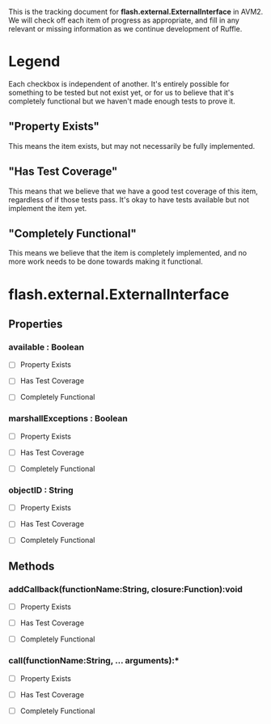 This is the tracking document for **flash.external.ExternalInterface** in AVM2. We will check off each item of progress as appropriate, and fill in any relevant or missing information as we continue development of Ruffle.
# Legend

Each checkbox is independent of another. It's entirely possible for something to be tested but not exist yet, or for us to believe that it's completely functional but we haven't made enough tests to prove it.
## "Property Exists"

This means the item exists, but may not necessarily be fully implemented.
## "Has Test Coverage"

This means that we believe that we have a good test coverage of this item, regardless of if those tests pass. It's okay to have tests available but not implement the item yet.
## "Completely Functional"

This means we believe that the item is completely implemented, and no more work needs to be done towards making it functional.
# flash.external.ExternalInterface
## Properties
### available : Boolean

* [ ] Property Exists

* [ ] Has Test Coverage

* [ ] Completely Functional


### marshallExceptions : Boolean

* [ ] Property Exists

* [ ] Has Test Coverage

* [ ] Completely Functional


### objectID : String

* [ ] Property Exists

* [ ] Has Test Coverage

* [ ] Completely Functional


## Methods
### addCallback(functionName:String, closure:Function):void

* [ ] Property Exists

* [ ] Has Test Coverage

* [ ] Completely Functional


### call(functionName:String, ... arguments):*

* [ ] Property Exists

* [ ] Has Test Coverage

* [ ] Completely Functional